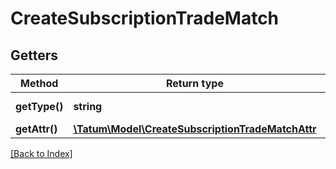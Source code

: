 # CreateSubscriptionTradeMatch

## Getters

Method | Return type | Description | Notes
------------ | ------------- | ------------- | -------------
**getType()** | **string** | Type of the subscription. |
**getAttr()** | [**\Tatum\Model\CreateSubscriptionTradeMatchAttr**](CreateSubscriptionTradeMatchAttr.md) |  |

[[Back to Index]](../index.md)
